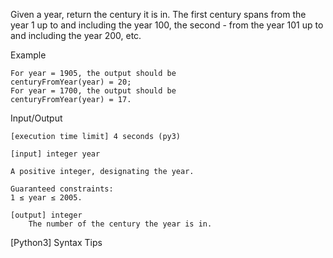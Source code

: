 Given a year, return the century it is in. The first century spans from
the year 1 up to and including the year 100, the second - from the year
101 up to and including the year 200, etc.

Example

    For year = 1905, the output should be
    centuryFromYear(year) = 20;
    For year = 1700, the output should be
    centuryFromYear(year) = 17.

Input/Output

    [execution time limit] 4 seconds (py3)

    [input] integer year

    A positive integer, designating the year.

    Guaranteed constraints:
    1 ≤ year ≤ 2005.

    [output] integer
        The number of the century the year is in.

[Python3] Syntax Tips